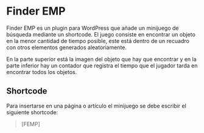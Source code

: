 # Finder EMP

Finder EMP es un plugin para WordPress que añade un minijuego de búsqueda mediante un shortcode. El juego consiste en encontrar un objeto en la menor cantidad de tiempo posible, este está dentro de un recuadro con otros elementos generados aleatoriamente.

En la parte superior está la imagen del objeto que hay que encontrar y en la parte inferior hay un contador que registra el tiempo que el jugador tarda en encontrar todos los objetos.


## Shortcode

Para insertarse en una página o artículo el minijuego se debe escribir el siguiente shortcode:

> [FEMP]
